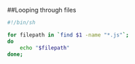 ##Looping through files

```bash
#!/bin/sh

for filepath in `find $1 -name "*.js"`;
do
    echo "$filepath"
done;
```
